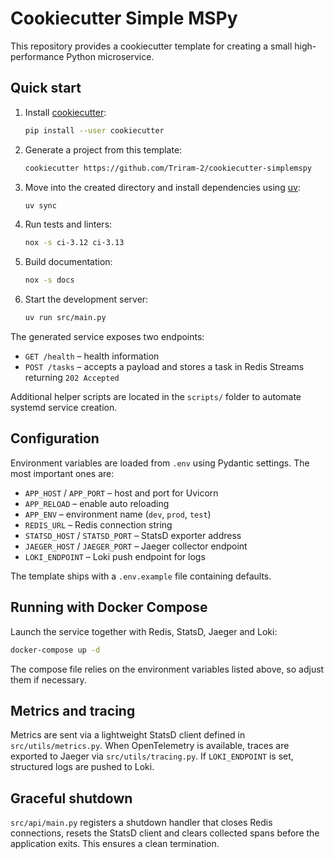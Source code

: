 # Cookiecutter Simple MSPy

This repository provides a cookiecutter template for creating a small high-performance Python microservice.

## Quick start

1. Install [cookiecutter](https://cookiecutter.readthedocs.io/):
   ```bash
   pip install --user cookiecutter
   ```
2. Generate a project from this template:
   ```bash
   cookiecutter https://github.com/Triram-2/cookiecutter-simplemspy
   ```
3. Move into the created directory and install dependencies using [uv](https://github.com/astral-sh/uv):
   ```bash
   uv sync
   ```
4. Run tests and linters:
   ```bash
   nox -s ci-3.12 ci-3.13
   ```
5. Build documentation:
   ```bash
   nox -s docs
   ```
6. Start the development server:
   ```bash
   uv run src/main.py
   ```

The generated service exposes two endpoints:
- `GET /health` – health information
- `POST /tasks` – accepts a payload and stores a task in Redis Streams returning `202 Accepted`

Additional helper scripts are located in the `scripts/` folder to automate systemd service creation.

## Configuration

Environment variables are loaded from `.env` using Pydantic settings. The most
important ones are:

- `APP_HOST` / `APP_PORT` – host and port for Uvicorn
- `APP_RELOAD` – enable auto reloading
- `APP_ENV` – environment name (`dev`, `prod`, `test`)
- `REDIS_URL` – Redis connection string
- `STATSD_HOST` / `STATSD_PORT` – StatsD exporter address
- `JAEGER_HOST` / `JAEGER_PORT` – Jaeger collector endpoint
- `LOKI_ENDPOINT` – Loki push endpoint for logs

The template ships with a `.env.example` file containing defaults.

## Running with Docker Compose

Launch the service together with Redis, StatsD, Jaeger and Loki:

```bash
docker-compose up -d
```

The compose file relies on the environment variables listed above, so adjust
them if necessary.

## Metrics and tracing

Metrics are sent via a lightweight StatsD client defined in
`src/utils/metrics.py`. When OpenTelemetry is available, traces are exported to
Jaeger via `src/utils/tracing.py`. If `LOKI_ENDPOINT` is set, structured logs are
pushed to Loki.

## Graceful shutdown

`src/api/main.py` registers a shutdown handler that closes Redis connections,
resets the StatsD client and clears collected spans before the application
exits. This ensures a clean termination.
